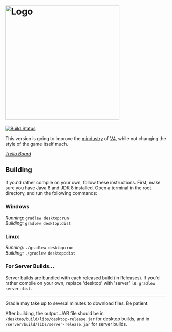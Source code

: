 # <img src="core/assets-raw/sprites/ui/logotext.png" alt="Logo" width="356">

[![Build Status](https://github.com/acemany/MindustryV4_reforked/actions/workflows/push.yml/badge.svg)](https://github.com/acemany/MindustryV4_reforked/actions)

This version is going to improve the [mindustry](https://github.com/Anuken/Mindustry) of [V4](https://github.com/Anuken/Mindustry/releases/tag/v63), while not changing the style of the game itself much.

_[Trello Board](https://trello.com/b/IvmwyEwH/mindustry-v4-reforked)_

## Building

If you'd rather compile on your own, follow these instructions.
First, make sure you have Java 8 and JDK 8 installed. Open a terminal in the root directory, and run the following commands:

### Windows

_Running:_ `gradlew desktop:run`  
_Building:_ `gradlew desktop:dist`

### Linux

_Running:_ `./gradlew desktop:run`  
_Building:_ `./gradlew desktop:dist`

### For Server Builds...

Server builds are bundled with each released build (in Releases). If you'd rather compile on your own, replace 'desktop' with 'server' i.e. `gradlew server:dist`.

---

Gradle may take up to several minutes to download files. Be patient.

After building, the output .JAR file should be in `/desktop/build/libs/desktop-release.jar` for desktop builds, and in `/server/build/libs/server-release.jar` for server builds.
